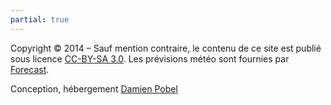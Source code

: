 ```yaml
---
partial: true
---
```


Copyright &copy; 2014 &ndash; Sauf mention contraire, le contenu de ce site est publié
sous licence [CC-BY-SA 3.0](https://creativecommons.org/licenses/by-sa/3.0/fr/). Les prévisions météo sont fournies par [Forecast](http://forecast.io).

Conception, hébergement [Damien Pobel](http://damien.pobel.fr/)
